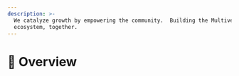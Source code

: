 ```yaml
---
description: >-
  We catalyze growth by empowering the community.  Building the MultiversX
  ecosystem, together.
---
```


# 🔭 Overview

